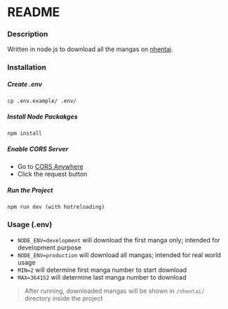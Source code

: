 # README

### Description
Written in node.js to download all the mangas on [nhentai](nhentai.to).

### Installation

##### Create .env
```shell
cp .env.example/ .env/
```

##### Install Node Packakges
```shell
npm install
```

##### Enable CORS Server
- Go to [CORS Anywhere](https://cors-anywhere.herokuapp.com/corsdemo)
- Click the request button

##### Run the Project
```shell
npm run dev (with hotreloading)
```

### Usage (.env)
- `NODE_ENV=development` will download the first manga only; intended for development purpose
- `NODE_ENV=production` will download all mangas; intended for real world usage
- `MIN=2` will determine first manga number to start download
- `MAX=364152` will determine last manga number to download
> After running, downloaded mangas will be shown in `/nhentai/` directory inside the project